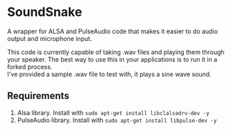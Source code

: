 # SoundSnake
A wrapper for ALSA and PulseAudio code that makes it easier to do audio output and microphone input.
<p>
	This code is currently capable of taking .wav files and playing them through your speaker. The best way to use this in your applications is to run it in a forked process.<br> I've provided a sample .wav file to test with, it plays a sine wave sound.
</p>

## Requirements
1. Alsa library. Install with `sudo apt-get install libclalsadrv-dev -y`
2. PulseAudio library. Install with `sudo apt-get install libpulse-dev -y`


